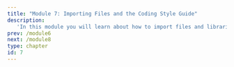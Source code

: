 ```yaml
---
title: "Module 7: Importing Files and the Coding Style Guide"
description:
   'In this module you will learn about how to import files and libraries from other directories and stylize your code for optimal readability'
prev: /module6
next: /module8
type: chapter
id: 7
---
```



<exercise id="0" title="Module Learning Outcomes" type="slides, video">

<slides source="module7/module7_00" start="0:165" end="3:01">
</slides>

</exercise> 

<exercise id="1" title="Importing Python Libraries" type="slides">

<slides source="module7/module7_01">
</slides>

</exercise>